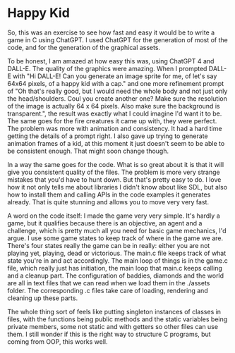 # Happy Kid

So, this was an exercise to see how fast and easy it would be to write a game in C using ChatGPT. I used ChatGPT for the
generation of most of the code, and for the generation of the graphical assets.

To be honest, I am amazed at how easy this was, using ChatGPT 4 and DALL-E. The quality of the graphics were amazing.
When I prompted DALL-E with "Hi DALL-E! Can you generate an image sprite for me, of let's say 64x64 pixels, of a happy
kid with a cap." and one more refinement prompt of "Oh that's really good, but I would need the whole body and not just
only the head/shoulders. Coul you create another one? Make sure the resolution of the image is actually 64 x 64 pixels.
Also make sure the background is transparent.", the result was exactly what I could imagine I'd want it to be. The same
goes for the fire creatures it came up with, they were perfect. The problem was more with animation and consistency. It
had a hard time getting the details of a prompt right. I also gave up trying to generate animation frames of a kid, at
this moment it just doesn't seem to be able to be consistent enough. That might soon change though.

In a way the same goes for the code. What is so great about it is that it will give you consistent quality of the files.
The problem is more very strange mistakes that you'd have to hunt down. But that's pretty easy to do. I love how it not
only tells me about libraries I didn't know about like SDL, but also how to install them and calling APIs in the code
examples it generates already. That is quite stunning and allows you to move very very fast.

A word on the code itself: I made the game very very simple. It's hardly a game, but it qualifies because there is an
objective, an agent and a challenge, which is pretty much all you need for basic game mechanics, I'd argue. I use some
game states to keep track of where in the game we are. There's four states really the game can be in really: either you
are not playing yet, playing, dead or victorious. The main.c file keeps track of what state you're in and act
accordingly. The main loop of things is in the game.c file, which really just has initiation, the main loop that main.c
keeps calling and a cleanup part. The configuration of baddies, diamonds and the world are all in text files that we can
read when we load them in the ./assets folder. The corresponding .c files take care of loading, rendering and cleaning
up these parts.

The whole thing sort of feels like putting singleton instances of classes in files, with the functions being public
methods and the static variables being private members, some not static and with getters so other files can use them. I
still wonder if this is the right way to structure C programs, but coming from OOP, this works well.
